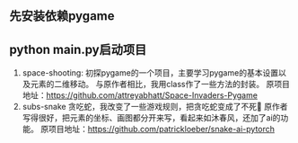 ## 先安装依赖pygame
## python main.py启动项目
1. space-shooting:
初探pygame的一个项目，主要学习pygame的基本设置以及元素的二维移动。
与原作者相比，我用class作了一些方法的封装。
原项目地址：https://github.com/attreyabhatt/Space-Invaders-Pygame
2. subs-snake
贪吃蛇，我改变了一些游戏规则，把贪吃蛇变成了不死🐍
原作者写得很好，把元素的坐标、画图都分开来写，看起来如沐春风，还加了ai的功能。
原项目地址：https://github.com/patrickloeber/snake-ai-pytorch
